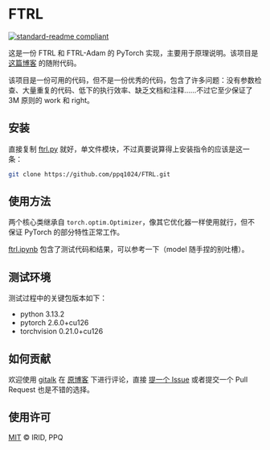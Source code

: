 # FTRL

[![standard-readme compliant](https://img.shields.io/badge/readme%20style-standard-brightgreen.svg?style=flat-square)](https://github.com/RichardLitt/standard-readme)

这是一份 FTRL 和 FTRL-Adam 的 PyTorch 实现，主要用于原理说明。该项目是 [这篇博客](https://blog.yuime.moe/posts/online-learning/) 的随附代码。

该项目是一份可用的代码，但不是一份优秀的代码，包含了许多问题：没有参数检查、大量重复的代码、低下的执行效率、缺乏文档和注释……不过它至少保证了 3M 原则的 work 和 right。

## 安装

直接复制 [ftrl.py](./ftrl.py) 就好，单文件模块，不过真要说算得上安装指令的应该是这一条：

```bash
git clone https://github.com/ppq1024/FTRL.git
```

## 使用方法

两个核心类继承自 `torch.optim.Optimizer`，像其它优化器一样使用就行，但不保证 PyTorch 的部分特性正常工作。

[ftrl.ipynb](./ftrl.ipynb) 包含了测试代码和结果，可以参考一下（model 随手捏的别吐槽）。

## 测试环境

测试过程中的关键包版本如下：

- python 3.13.2
- pytorch 2.6.0+cu126
- torchvision 0.21.0+cu126

## 如何贡献

欢迎使用 [gitalk](https://github.com/gitalk/gitalk) 在 [原博客](https://blog.yuime.moe/posts/online-learning/#gitalk-container) 下进行评论，直接 [提一个 Issue](https://github.com/ppq1024/FTRL/issues/new) 或者提交一个 Pull Request 也是不错的选择。

## 使用许可

[MIT](LICENSE) © IRID, PPQ
